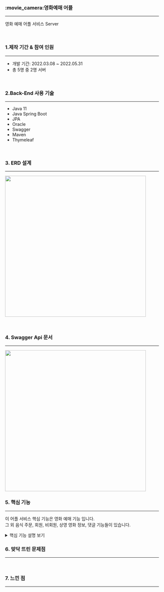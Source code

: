 <h3>:movie_camera:영화예매 어플</h3>
<hr>
<p>영화 예매 어플 서비스
Server</p>
<br>
<h3>1.제작 기간 & 참여 인원</h3>
<hr>
<ul>
  <li>개발 기간: 2022.03.08 ~ 2022.05.31</li>
  <li>총 5명 중 2명 서버</li>
</ul>
<br>
<h3>2.Back-End 사용 기술</h3>
<hr>
<p>
   <ul>
      <li>Java 11</li>
      <li>Java Spring Boot</li>
      <li>JPA</li>
      <li>Oracle</li>
      <li>Swagger</li>
      <li>Maven</li>
      <li>Thymeleaf</li>
   </ul>
   <br>
   <h3>3. ERD 설계</h3>
   <hr>
   <img width="461" src="https://user-images.githubusercontent.com/73753121/210053968-7ac4cd2f-a388-4a1c-a46f-0e998ab7f760.png"/>
</p>
<br>
    <h3>4. Swagger Api 문서</h3>
    <hr>
    <img width="461" src="https://user-images.githubusercontent.com/73753121/210088205-9a3a0ce3-4e18-47db-bbfc-83cf117d37cb.png"/>    
<h3>5. 핵심 기능</h3>
<hr>
<p>이 어플 서비스 핵심 기능은 영화 예매 기능 입니다. <br>
   그 외 음식 주문, 회원, 비회원, 상영 영화 정보, 댓글 기능들이 있습니다.
</p>
<details>
    <summary>핵심 기능 설명 보기</summary><br>
  <h4>5.1 전체 흐름</h4> 
    <img width="461" src="https://user-images.githubusercontent.com/73753121/210095351-dd3ab35a-c23c-4a67-ab2e-f1d35c36de5e.png"/>   
    <br>
  <h4>5.2 Controller</h4> 
    <img width="461" src="https://user-images.githubusercontent.com/73753121/210096934-6573bb7d-0c1e-47e7-b16d-fd89503f223c.png"/>
    <p>Rest Api를 사용했습니다.  <a href="https://github.com/yeongmin7870/ys_Cinema_Server/blob/e598e5dab0b38d1478db86b35c204b23c92f35a5/TheaterApp/src/main/java/com/example/demo/theater/controller/ReservationController.java#L21">:white_check_mark: 코드보기</a>   
    </p>       
   <ul>
      <li> UrI 자원을 만들어  했습니다.</li>
      <li> 안드로이드와 HTTP 통신을 할때 rest api는 URI만 보고 무슨 자원인지 쉽게 판단 가능합니다.</li>
      <li> 어떤 HTTP method를 사용할 것인지도 알 수 있어 결론적으로 가독성이 좋았습니다.</li>        
   </ul>
    <p>Api문서를 작성했습니다.  <a href="https://github.com/yeongmin7870/ys_Cinema_Server/blob/e598e5dab0b38d1478db86b35c204b23c92f35a5/TheaterApp/src/main/java/com/example/demo/theater/controller/ReservationController.java#L22">:white_check_mark: 코드보기</a>   
    </p>       
   <ul>
      <li> Swagger는 Api 메뉴얼들을 자동생성 할 수 있어 편리했습니다.</li>
      <li> Html 문서화를 해주었기 때문에 클라이언트들과 소통하기도 수월했습니다.</li>
   </ul>
   <br>
   <h4>5.3 Dao</h4>
    <img width="461" src="https://user-images.githubusercontent.com/73753121/210096264-d35fd57e-4311-40b9-8924-46654dc2a627.png"/>   
   <br>
   <h4>5.4 Repository</h4>
    <img width="461" src="https://user-images.githubusercontent.com/73753121/210096593-8c106337-bded-4ee7-b739-6b9d12ccd39d.png"/>   
   <br>
   <h4>5.5 Vo</h4>
    <img width="461" src="https://user-images.githubusercontent.com/73753121/210096693-a8d24143-0766-4f64-98c7-52d70f2f2f6a.png"/>   
   <br>
</details>
<h3>6. 맞닥 뜨린 문제점</h3>
<hr>
<p></p>
<br>
<h3>7. 느낀 점</h3>
<hr>
<p></p>


